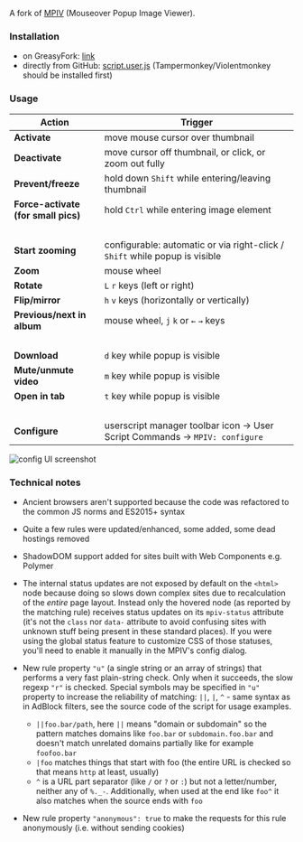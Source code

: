 A fork of [MPIV](https://greasyfork.org/en/scripts/404-mouseover-popup-image-viewer/) (Mouseover Popup Image Viewer).

### Installation

* on GreasyFork: [link](https://greasyfork.org/scripts/394820)
* directly from GitHub: [script.user.js](https://github.com/tophf/mpiv/raw/master/script.user.js) (Tampermonkey/Violentmonkey should be installed first)

### Usage

Action | Trigger
---|---
**Activate** | move mouse cursor over thumbnail
**Deactivate** | move cursor off thumbnail, or click, or zoom out fully
**Prevent/freeze** | hold down <code>Shift</code> while entering/leaving thumbnail
**Force-activate<br>(for small pics)** | hold <code>Ctrl</code> while entering image element
&nbsp; |
**Start zooming** | configurable: automatic or via right-click / <code>Shift</code> while popup is visible
**Zoom** | mouse wheel
**Rotate** | <code>L</code> <code>r</code> keys (left or right)
**Flip/mirror** | <code>h</code> <code>v</code> keys (horizontally or vertically)
**Previous/next in album** | mouse wheel, <code>j</code> <code>k</code> or <code>←</code> <code>→</code> keys
&nbsp; |
**Download** | <code>d</code> key while popup is visible
**Mute/unmute video** | <code>m</code> key while popup is visible
**Open in tab** | <code>t</code> key while popup is visible
&nbsp; |
**Configure** | userscript manager toolbar icon -> User Script Commands -> `MPIV: configure`

![config UI screenshot](https://i.imgur.com/ZAEj8N8.png)

### Technical notes

* Ancient browsers aren't supported because the code was refactored to the common JS norms and ES2015+ syntax
* Quite a few rules were updated/enhanced, some added, some dead hostings removed
* ShadowDOM support added for sites built with Web Components e.g. Polymer
* The internal status updates are not exposed by default on the `<html>` node because doing so slows down complex sites due to recalculation of the *entire* page layout. Instead only the hovered node (as reported by the matching rule) receives status updates on its `mpiv-status` attribute (it's not the `class` nor `data-` attribute to avoid confusing sites with unknown stuff being present in these standard places). If you were using the global status feature to customize CSS of those statuses, you'll need to enable it manually in the MPIV's config dialog.
* New rule property `"u"` (a single string or an array of strings) that performs a very fast plain-string check. Only when it succeeds, the slow regexp `"r"` is checked. Special symbols may be specified in `"u"` property to increase the reliability of matching: `||`, `|`, `^` - same syntax as in AdBlock filters, see the source code of the script for usage examples.

    * `||foo.bar/path`, here `||` means "domain or subdomain" so the pattern matches domains like `foo.bar` or `subdomain.foo.bar` and doesn't match unrelated domains partially like for example `foofoo.bar`
    * `|foo` matches things that start with foo (the entire URL is checked so that means `http` at least, usually)
    * `^` is a URL part separator (like `/` or `?` or `:`) but not a letter/number, neither any of `%._-`. Additionally, when used at the end like `foo^` it also matches when the source ends with `foo`
* New rule property `"anonymous": true` to make the requests for this rule anonymously (i.e. without sending cookies)
